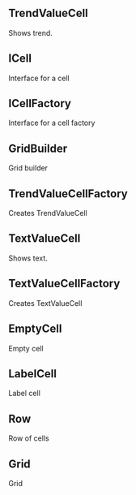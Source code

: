 ## TrendValueCell

Shows trend.

## ICell

Interface for a cell

## ICellFactory

Interface for a cell factory

## GridBuilder

Grid builder

## TrendValueCellFactory

Creates TrendValueCell

## TextValueCell

Shows text.

## TextValueCellFactory

Creates TextValueCell

## EmptyCell

Empty cell

## LabelCell

Label cell

## Row

Row of cells

## Grid

Grid 